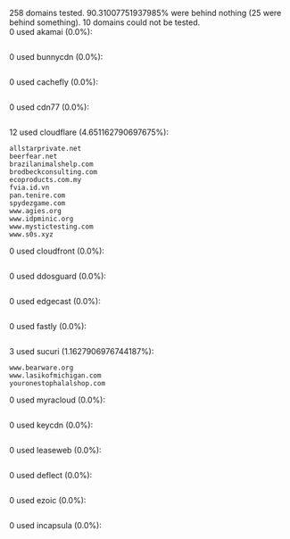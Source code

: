 258 domains tested. 90.31007751937985% were behind nothing (25 were behind something). 10 domains could not be tested.<br>
0 used akamai (0.0%):
```

```

0 used bunnycdn (0.0%):
```

```

0 used cachefly (0.0%):
```

```

0 used cdn77 (0.0%):
```

```

12 used cloudflare (4.651162790697675%):
```
allstarprivate.net
beerfear.net
brazilanimalshelp.com
brodbeckconsulting.com
ecoproducts.com.my
fvia.id.vn
pan.tenire.com
spydezgame.com
www.agies.org
www.idpminic.org
www.mystictesting.com
www.s0s.xyz
```

0 used cloudfront (0.0%):
```

```

0 used ddosguard (0.0%):
```

```

0 used edgecast (0.0%):
```

```

0 used fastly (0.0%):
```

```

3 used sucuri (1.1627906976744187%):
```
www.bearware.org
www.lasikofmichigan.com
youronestophalalshop.com
```

0 used myracloud (0.0%):
```

```

0 used keycdn (0.0%):
```

```

0 used leaseweb (0.0%):
```

```

0 used deflect (0.0%):
```

```

0 used ezoic (0.0%):
```

```

0 used incapsula (0.0%):
```

```
